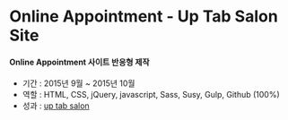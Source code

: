 # Online Appointment - Up Tab Salon Site

#### Online Appointment 사이트 반응형 제작
- 기간 : 2015년 9월 ~ 2015년 10월 
- 역할 : HTML, CSS, jQuery, javascript, Sass, Susy, Gulp, Github (100%)
- 성과 : [up tab salon](http://wwwq.uptabsalon.com:8080/)
